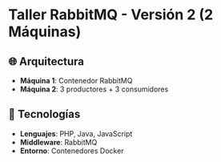# Taller RabbitMQ - Versión 2 (2 Máquinas)

## 🌐 Arquitectura  
- **Máquina 1**: Contenedor RabbitMQ  
- **Máquina 2**: 3 productores + 3 consumidores

## 🔧 Tecnologías  
- **Lenguajes**: PHP, Java, JavaScript  
- **Middleware**: RabbitMQ  
- **Entorno**: Contenedores Docker 
